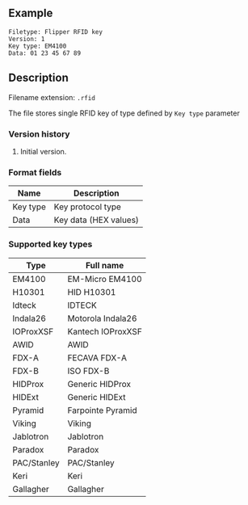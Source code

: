 ## Example
```
Filetype: Flipper RFID key
Version: 1
Key type: EM4100
Data: 01 23 45 67 89
```
## Description

Filename extension: `.rfid`

The file stores single RFID key of type defined by `Key type` parameter

### Version history

1. Initial version.

### Format fields

|Name|Description|
|-|-|
|Key type|Key protocol type|
|Data|Key data (HEX values)|

### Supported key types

|Type|Full name|
|-|-|
|EM4100|EM-Micro EM4100|
|H10301|HID H10301|
|Idteck|IDTECK|
|Indala26|Motorola Indala26|
|IOProxXSF|Kantech IOProxXSF|
|AWID|AWID|
|FDX-A|FECAVA FDX-A|
|FDX-B|ISO FDX-B|
|HIDProx|Generic HIDProx|
|HIDExt|Generic HIDExt|
|Pyramid|Farpointe Pyramid|
|Viking|Viking|
|Jablotron|Jablotron|
|Paradox|Paradox|
|PAC/Stanley|PAC/Stanley|
|Keri|Keri|
|Gallagher|Gallagher|